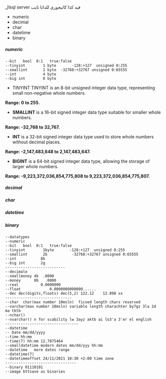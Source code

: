 الsql server فيه كذا كاتيجوري للداتا تايب 
- numeric
- decimal 
- char 
- datetime 
- binary 

##### numeric 

``` 
--bit   bool  0:1   true:false 
--tinyint		 1 byte       -128:+127  unsigned 0:255
--smallint		 2 byte	 -32768:+32767 unsigned 0:65555 
--int		   	 4 byte
--big int	   	 8 byte
```

- TINYINT
TINYINT is an 8-bit unsigned integer data type, representing small non-negative whole numbers.

**Range: 0 to 255.**

- **SMALLINT**
is a 16-bit signed integer data type suitable for smaller whole
numbers. 

**Range: -32,768 to 32,767.**

- **INT**
is a 32-bit signed integer data type used to store whole numbers without decimal places.

**Range: -2,147,483,648 to 2,147,483,647.**

- **BIGINT**
is a 64-bit signed integer data type, allowing the storage of larger whole numbers.

**Range: -9,223,372,036,854,775,808 to 9,223,372,036,854,775,807.**


##### decimal 

##### char 

##### datetime 

##### binary 




```
--datatypes
--numeric
--bit   bool  0:1   true:false 
--tinyint		 1byte       -128:+127  unsigned 0:255
--smallint		 2b			  -32768:+32767 unsigned 0:65555 
--int		   	8b
--big int	   	2g
---------------------------
--decimale
--smallmoney 4b  .0000
--money      8b   .0000
--real			0.0000000
--float				0.0000000000000......
--dec dec(digits,floats) dec(5,2) 122.12    12.898 xx
------------------------------
--char  char(max number 10msln)  ficxed length chars reserved
--varchar(max number 10msln) variable length charachter by7gz 3la 2d ma tktb
--nchar()
--nvarchar() n for scability lw 3ayz aktb ai lo3'a 3'er el english
---------------------------------
--datetime
-- Date mm/dd/yyyy
--time hh:mm
--time(7) hh:mm 12.7875464
--smalldatetime modern dates mm/dd/yyy hh:mm
--datetime   more dates range
--datetime(7)
--datetimeoffset 24/11/2021 10:30 +2:00 time zone
--------------------------------
--binary 01110101
--image bttsave as binaries 


```